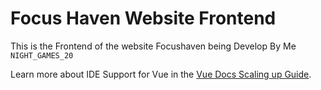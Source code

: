 # Focus Haven Website Frontend

This is the Frontend of the website Focushaven being Develop By Me `NIGHT_GAMES_20`

Learn more about IDE Support for Vue in the [Vue Docs Scaling up Guide](https://vuejs.org/guide/scaling-up/tooling.html#ide-support).
